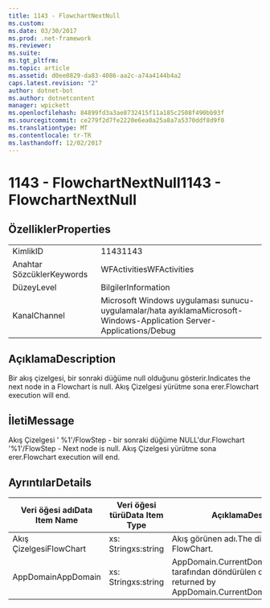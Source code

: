 ```yaml
---
title: 1143 - FlowchartNextNull
ms.custom: 
ms.date: 03/30/2017
ms.prod: .net-framework
ms.reviewer: 
ms.suite: 
ms.tgt_pltfrm: 
ms.topic: article
ms.assetid: d0ee0829-da83-4086-aa2c-a74a4144b4a2
caps.latest.revision: "2"
author: dotnet-bot
ms.author: dotnetcontent
manager: wpickett
ms.openlocfilehash: 84899fd3a3ae8732415f11a185c2508f490bb93f
ms.sourcegitcommit: ce279f2d7fe2220e6ea0a25a8a7a5370ddf8d9f0
ms.translationtype: MT
ms.contentlocale: tr-TR
ms.lasthandoff: 12/02/2017
---
```

# <a name="1143---flowchartnextnull"></a><span data-ttu-id="e1ad7-102">1143 - FlowchartNextNull</span><span class="sxs-lookup"><span data-stu-id="e1ad7-102">1143 - FlowchartNextNull</span></span>
## <a name="properties"></a><span data-ttu-id="e1ad7-103">Özellikler</span><span class="sxs-lookup"><span data-stu-id="e1ad7-103">Properties</span></span>  
  
|||  
|-|-|  
|<span data-ttu-id="e1ad7-104">Kimlik</span><span class="sxs-lookup"><span data-stu-id="e1ad7-104">ID</span></span>|<span data-ttu-id="e1ad7-105">1143</span><span class="sxs-lookup"><span data-stu-id="e1ad7-105">1143</span></span>|  
|<span data-ttu-id="e1ad7-106">Anahtar Sözcükler</span><span class="sxs-lookup"><span data-stu-id="e1ad7-106">Keywords</span></span>|<span data-ttu-id="e1ad7-107">WFActivities</span><span class="sxs-lookup"><span data-stu-id="e1ad7-107">WFActivities</span></span>|  
|<span data-ttu-id="e1ad7-108">Düzey</span><span class="sxs-lookup"><span data-stu-id="e1ad7-108">Level</span></span>|<span data-ttu-id="e1ad7-109">Bilgiler</span><span class="sxs-lookup"><span data-stu-id="e1ad7-109">Information</span></span>|  
|<span data-ttu-id="e1ad7-110">Kanal</span><span class="sxs-lookup"><span data-stu-id="e1ad7-110">Channel</span></span>|<span data-ttu-id="e1ad7-111">Microsoft Windows uygulaması sunucu-uygulamalar/hata ayıklama</span><span class="sxs-lookup"><span data-stu-id="e1ad7-111">Microsoft-Windows-Application Server-Applications/Debug</span></span>|  
  
## <a name="description"></a><span data-ttu-id="e1ad7-112">Açıklama</span><span class="sxs-lookup"><span data-stu-id="e1ad7-112">Description</span></span>  
 <span data-ttu-id="e1ad7-113">Bir akış çizelgesi, bir sonraki düğüme null olduğunu gösterir.</span><span class="sxs-lookup"><span data-stu-id="e1ad7-113">Indicates the next node in a Flowchart is null.</span></span> <span data-ttu-id="e1ad7-114">Akış Çizelgesi yürütme sona erer.</span><span class="sxs-lookup"><span data-stu-id="e1ad7-114">Flowchart execution will end.</span></span>  
  
## <a name="message"></a><span data-ttu-id="e1ad7-115">İleti</span><span class="sxs-lookup"><span data-stu-id="e1ad7-115">Message</span></span>  
 <span data-ttu-id="e1ad7-116">Akış Çizelgesi ' %1'/FlowStep - bir sonraki düğüme NULL'dur.</span><span class="sxs-lookup"><span data-stu-id="e1ad7-116">Flowchart '%1'/FlowStep - Next node is null.</span></span> <span data-ttu-id="e1ad7-117">Akış Çizelgesi yürütme sona erer.</span><span class="sxs-lookup"><span data-stu-id="e1ad7-117">Flowchart execution will end.</span></span>  
  
## <a name="details"></a><span data-ttu-id="e1ad7-118">Ayrıntılar</span><span class="sxs-lookup"><span data-stu-id="e1ad7-118">Details</span></span>  
  
|<span data-ttu-id="e1ad7-119">Veri öğesi adı</span><span class="sxs-lookup"><span data-stu-id="e1ad7-119">Data Item Name</span></span>|<span data-ttu-id="e1ad7-120">Veri öğesi türü</span><span class="sxs-lookup"><span data-stu-id="e1ad7-120">Data Item Type</span></span>|<span data-ttu-id="e1ad7-121">Açıklama</span><span class="sxs-lookup"><span data-stu-id="e1ad7-121">Description</span></span>|  
|--------------------|--------------------|-----------------|  
|<span data-ttu-id="e1ad7-122">Akış Çizelgesi</span><span class="sxs-lookup"><span data-stu-id="e1ad7-122">FlowChart</span></span>|<span data-ttu-id="e1ad7-123">xs: String</span><span class="sxs-lookup"><span data-stu-id="e1ad7-123">xs:string</span></span>|<span data-ttu-id="e1ad7-124">Akış görünen adı.</span><span class="sxs-lookup"><span data-stu-id="e1ad7-124">The display name of the FlowChart.</span></span>|  
|<span data-ttu-id="e1ad7-125">AppDomain</span><span class="sxs-lookup"><span data-stu-id="e1ad7-125">AppDomain</span></span>|<span data-ttu-id="e1ad7-126">xs: String</span><span class="sxs-lookup"><span data-stu-id="e1ad7-126">xs:string</span></span>|<span data-ttu-id="e1ad7-127">AppDomain.CurrentDomain.FriendlyName tarafından döndürülen dize.</span><span class="sxs-lookup"><span data-stu-id="e1ad7-127">The string returned by AppDomain.CurrentDomain.FriendlyName.</span></span>|
